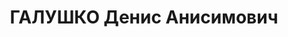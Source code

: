 ---
title: ГАЛУШКО Денис Анисимович
description: 'Род. в 1902, Украина, Днепропетровская обл., Томаковский р-н, с. Чумаки,
  украинец, обр.: высшее, член ВКП(б). Проживал: Украинская ССР, г. Харьков, Красных
  писателей, дом слова №8. Писатель-прозаик, зав. кафедрой Пединститута

  Арестован 17.09.1937. Приговор: выездная сессия ВК ВС СССР, 30.12.1937 – ВМН. Расстрелян
  31.12.1937, г.Харьков.

  Реабилитирован 24.08.1957'
---